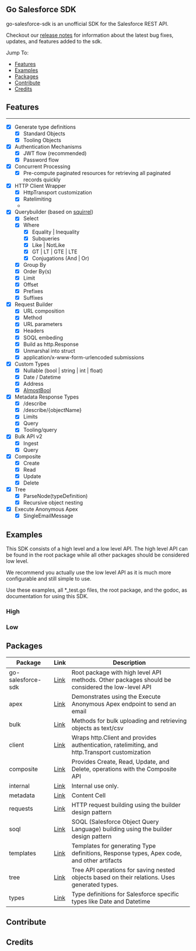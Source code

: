 ## Go Salesforce SDK

go-salesforce-sdk is an unofficial SDK for the Salesforce REST API. 

Checkout our [release notes](https://github.com/b3ntly/go-salesforce-sdk/releases) for information about the latest bug fixes, updates, and features added to the sdk.

Jump To:

* [Features](https://github.com/b3ntly/go-salesforce-sdk#Features)
* [Examples](https://github.com/b3ntly/go-salesforce-sdk#Examples)
* [Packages](https://github.com/b3ntly/go-salesforce-sdk#Packages)
* [Contribute](https://github.com/b3ntly/go-salesforce-sdk#Contribute)
* [Credits](https://github.com/b3ntly/go-salesforce-sdk#Credits)

## Features 
--- 

- [x] Generate type definitions 
    - [x] Standard Objects 
    - [x] Tooling Objects 
- [x] Authentication Mechanisms
    - [x] JWT flow (recommended)
    - [x] Password flow
- [x] Concurrent Processing 
    - [x] Pre-compute paginated resources for retrieving all paginated records quickly
- [x] HTTP Client Wrapper
    - [x] HttpTransport customization
    - [x] Ratelimiting 
    - 
- [x] Querybuilder (based on [squirrel](https://github.com/Masterminds/squirrel))
    - [x] Select
    - [x] Where
        - [x] Equality | Inequality 
        - [x] Subqueries 
        - [x] Like | NotLike
        - [x] GT | LT | GTE | LTE 
        - [x] Conjugations (And | Or)
    - [x] Group By
    - [x] Order By(s)
    - [x] Limit
    - [x] Offset 
    - [x] Prefixes 
    - [x] Suffixes 
- [x] Request Builder 
    - [x] URL composition 
    - [x] Method
    - [x] URL parameters 
    - [x] Headers 
    - [x] SOQL embeding 
    - [x] Build as http.Response
    - [x] Unmarshal into struct 
    - [x] application/x-www-form-urlencoded submissions
- [x] Custom Types
    - [x] Nullable (bool | string | int | float)
    - [x] Date / Datetime 
    - [x] Address 
    - [x] [AlmostBool](https://github.com/b3ntly/salesforce/blob/892727d16ecf24f6cadd0a287bc06f890d47657f/types/absurd.go#L16)
- [x] Metadata Response Types 
    - [x] /describe 
    - [x] /describe/{objectName}
    - [x] Limits 
    - [x] Query 
    - [x] Tooling/query
- [x] Bulk API v2
    - [x] Ingest 
    - [x] Query 
- [x] Composite 
    - [x] Create 
    - [x] Read 
    - [x] Update 
    - [x] Delete 
- [x] Tree 
    - [x] ParseNode(typeDefinition)
    - [x] Recursive object nesting 
- [x] Execute Anonymous Apex
    - [x] SingleEmailMessage 

## Examples 

This SDK consists of a high level and a low level API. The high level API can be found in the root package while all other packages should be considered low level.

We recommend you actually use the low level API as it is much more configurable and still simple to use.

Use these examples, all *_test.go files, the root package, and the godoc, as documentation for using this SDK.

### High

### Low 

## Packages 

| Package            | Link | Description                                               | 
| ------------------ | ---------------------------------------------------------------- | ---------------------------------------------------------------------------------------------- |
| go-salesforce-sdk  | [Link](https://github.com/b3ntly/go-salesforce-sdk)              | Root package with high level API methods. Other packages should be considered the low-level API |
| apex               | [Link](https://github.com/b3ntly/salesforce/tree/main/apex)      | Demonstrates using the Execute Anonymous Apex endpoint to send an email                        | 
| bulk               | [Link](https://github.com/b3ntly/salesforce/tree/main/bulk)      | Methods for bulk uploading and retrieving objects as text/csv                                  | 
| client             | [Link](https://github.com/b3ntly/salesforce/tree/main/client)    | Wraps http.Client and provides authentication, ratelimiting, and http.Transport customization  | 
| composite          | [Link](https://github.com/b3ntly/salesforce/tree/main/composite) | Provides Create, Read, Update, and Delete, operations with the Composite API  | 
| internal           | [Link](https://github.com/b3ntly/salesforce/tree/main/internal)  | Internal use only.  | 
| metadata           | [Link](https://github.com/b3ntly/salesforce/tree/main/metadata)  | Content Cell  | 
| requests           | [Link](https://github.com/b3ntly/salesforce/tree/main/requests)  | HTTP request building using the builder design pattern  | 
| soql               | [Link](https://github.com/b3ntly/salesforce/tree/main/soql)      | SOQL (Salesforce Object Query Language) building using the builder design pattern  |
| templates          | [Link](https://github.com/b3ntly/salesforce/tree/main/templates) | Templates for generating Type definitions, Response types, Apex code, and other artifacts  | 
| tree               | [Link](https://github.com/b3ntly/salesforce/tree/main/tree)      | Tree API operations for saving nested objects based on their relations. Uses generated types.  |
| types              | [Link](https://github.com/b3ntly/salesforce/tree/main/types)     | Type definitions for Salesforce specific types like Date and Datetime  | 

## Contribute



## Credits 
